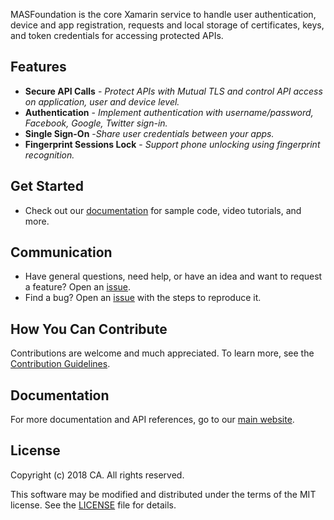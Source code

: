 MASFoundation is the core Xamarin service to handle user authentication, device and app registration, requests and local storage of certificates, keys, and token credentials for accessing protected APIs.

## Features
* **Secure API Calls** - *Protect APIs with Mutual TLS and control API access on application, user and device level.*
* **Authentication** - *Implement authentication with username/password, Facebook, Google, Twitter sign-in.*
* **Single Sign-On** -*Share user credentials between your apps.*
* **Fingerprint Sessions Lock** - *Support phone unlocking using fingerprint recognition.*

## Get Started
* Check out our [documentation][documentation] for sample code, video tutorials, and more.  

## Communication
* Have general questions, need help, or have an idea and want to request a feature? Open an [issue][issues].
* Find a bug? Open an [issue][issues] with the steps to reproduce it.

## How You Can Contribute
Contributions are welcome and much appreciated. To learn more, see the [Contribution Guidelines][contributing].

## Documentation
For more documentation and API references, go to our [main website][documentation].

## License
Copyright (c) 2018 CA. All rights reserved.

This software may be modified and distributed under the terms
of the MIT license. See the [LICENSE][license-link] file for details.

[mag]: https://docops.ca.com/mag
[mas.ca.com]: http://mas.ca.com/
[docs]: http://mas.ca.com/docs/
[blog]: http://mas.ca.com/blog/
[get-started]: http://mas.ca.com/get-started

[issues]: https://github.com/CAAPIM/Xamarin-MAS-Foundation/issues
[releases]: ../../releases
[contributing]: /CONTRIBUTING.md
[license-link]: /LICENSE
[video]: https://www.ca.com/us/developers/mas/videos.html
[documentation]: https://www.ca.com/us/developers/mas/docs.html
